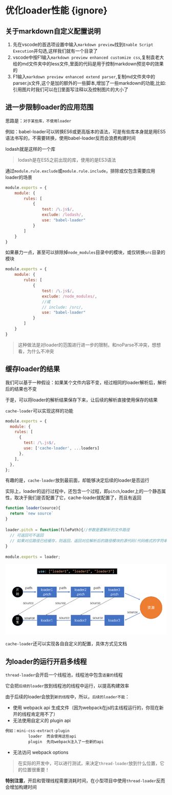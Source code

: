 # 优化loader性能 {ignore}

## 关于markdown自定义配置说明

1. 先在vscode的首选项设置中输入`markdown preview`找到`Enable Script Execution`并勾选,这样我们就有一个目录了
2. vscode中按F1输入`markdown preview enhanced customize css`,复制袁老大给的md文件夹中的less文件,里面的代码是用于控制markdown预览中的效果的
3. F1输入`markdown preview enhanced extend parser`,复制md文件夹中的parser.js文件,这个是加的额外的一些脚本,增加了一些markdown的功能,比如:引用图片时我们可以在[]里面写注释以及控制图片的大小了

## 进一步限制loader的应用范围

思路是：`对于某些库，不使用loader`

例如：babel-loader可以转换ES6或更高版本的语法，可是有些库本身就是用ES5语法书写的，不需要转换，使用babel-loader反而会浪费构建时间

lodash就是这样的一个库

> lodash是在ES5之前出现的库，使用的是ES3语法

通过`module.rule.exclude`或`module.rule.include`，排除或仅包含需要应用loader的场景

```js
module.exports = {
    module: {
        rules: [
            {
                test: /\.js$/,
                exclude: /lodash/,
                use: "babel-loader"
            }
        ]
    }
}
```

如果暴力一点，甚至可以排除掉`node_modules`目录中的模块，或仅转换`src`目录的模块

```js
module.exports = {
    module: {
        rules: [
            {
                test: /\.js$/,
                exclude: /node_modules/,
                //或
                // include: /src/,
                use: "babel-loader"
            }
        ]
    }
}
```

> 这种做法是对loader的范围进行进一步的限制，和noParse不冲突，想想看，为什么不冲突

## 缓存loader的结果

我们可以基于一种假设：如果某个文件内容不变，经过相同的loader解析后，解析后的结果也不变

于是，可以将loader的解析结果保存下来，让后续的解析直接使用保存的结果

`cache-loader`可以实现这样的功能

```js
module.exports = {
  module: {
    rules: [
      {
        test: /\.js$/,
        use: ['cache-loader', ...loaders]
      },
    ],
  },
};
```

有趣的是，`cache-loader`放到最前面，却能够决定后续的loader是否运行

实际上，loader的运行过程中，还包含一个过程，即`pitch`,loader上的一个静态属性，取决于我们是否配置了它，cache-loader就配置了，而且有返回

```js
function loader(source){
  return `new source`
}

loader.pitch = function(filePath){//参数是要解析的文件路径
  // 可返回可不返回
  // 如果对应路径已经缓存，则返回，返回对应解析后的路径模块的源代码(代码格式的字符串)
}

module.exports = loader;
```

![loader的执行过程|300](assets/2020-02-21-13-32-36.png)

`cache-loader`还可以实现各自自定义的配置，具体方式见文档

## 为loader的运行开启多线程

`thread-loader`会开启一个线程池，线程池中包含`适量的`线程

它会把`后续的loader`放到线程池的线程中运行，以提高构建效率

由于后续的loader会放到`新的线程`中，所以，`后续的loader不能`：

- 使用 webpack api 生成文件（因为webpack在js的主线程运行的，你现在新开的线程肯定用不了）
- 无法使用自定义的 plugin api
```html
例如：mini-css-extract-plugin
          loader  而会使用这些api
          plugin  先向webpack注入了一些新的api
```
- 无法访问 webpack options

> 在实际的开发中，可以进行测试，来决定`thread-loader`放到什么位置，它的位置很重要！

**特别注意**，开启和管理线程需要消耗时间，在小型项目中使用`thread-loader`反而会增加构建时间